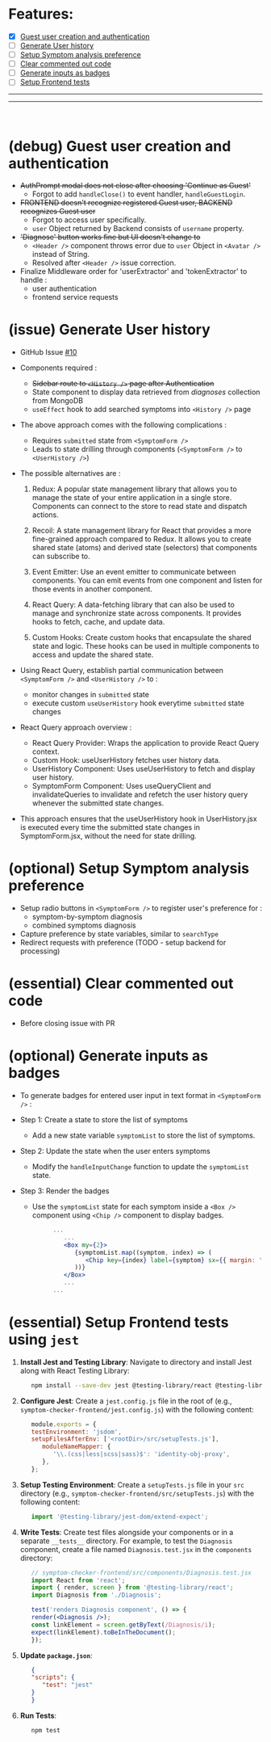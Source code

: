 # Features:
- [X] [Guest user creation and authentication](#debug-guest-user-creation-and-authentication)
- [ ] [Generate User history](#issue-generate-user-history)
- [ ] [Setup Symptom analysis preference](#optional-setup-symptom-analysis-preference)
- [ ] [Clear commented out code](#essential-clear-commented-out-code)
- [ ] [Generate inputs as badges](#optional-generate-inputs-as-badges)
- [ ] [Setup Frontend tests](#essential-setup-frontend-tests-using-jest)

<hr>
<hr>
<br>

# (debug) Guest user creation and authentication
 - ~~AuthPrompt modal does not close after choosing 'Continue as Guest'~~ 
   - Forgot to add `handleClose()` to event handler, `handleGuestLogin`.
 - ~~FRONTEND doesn't recognize registered Guest user, BACKEND recognizes Guest user~~
   - Forgot to access user specifically.
   - `user` Object returned by Backend consists of `username` property.
 - ~~'Diagnose' button works fine but UI doesn't change to <Diagnosis />~~
   - `<Header />` component throws error due to `user` Object in `<Avatar />` instead of String.
   - Resolved after `<Header />` issue correction.
 - Finalize Middleware order for 'userExtractor' and 'tokenExtractor' to handle : 
   - user authentication
   - frontend service requests


# (issue) Generate User history
- GitHub Issue [#10](https://github.com/prak112/Symptom-Checker-frontend/issues/10)
- Components required :
   - ~~Sidebar route to `<History />` page after Authentication~~
   - State component to display data retrieved from *diagnoses* collection from MongoDB
   - `useEffect` hook to add searched symptoms into `<History />` page

- The above approach comes with the following complications :
   - Requires `submitted` state from `<SymptomForm />`
   - Leads to state drilling through components (`<SymptomForm />` to `<UserHistory />`)

- The possible alternatives are :
   1. Redux: A popular state management library that allows you to manage the state of your entire application in a single store. Components can connect to the store to read state and dispatch actions.

   2. Recoil: A state management library for React that provides a more fine-grained approach compared to Redux. It allows you to create shared state (atoms) and derived state (selectors) that components can subscribe to.

   3. Event Emitter: Use an event emitter to communicate between components. You can emit events from one component and listen for those events in another component.

   4. React Query: A data-fetching library that can also be used to manage and synchronize state across components. It provides hooks to fetch, cache, and update data.

   5. Custom Hooks: Create custom hooks that encapsulate the shared state and logic. These hooks can be used in multiple components to access and update the shared state.


- Using React Query, establish partial communication between `<SymptomForm />` and `<UserHistory />` to :
   - monitor changes in `submitted` state
   - execute custom `useUserHistory` hook everytime `submitted` state changes

- React Query approach overview :
   - React Query Provider: Wraps the application to provide React Query context.
   - Custom Hook: useUserHistory fetches user history data.
   - UserHistory Component: Uses useUserHistory to fetch and display user history.
   - SymptomForm Component: Uses useQueryClient and invalidateQueries to invalidate and refetch the user history query whenever the submitted state changes.
- This approach ensures that the useUserHistory hook in UserHistory.jsx is executed every time the submitted state changes in SymptomForm.jsx, without the need for state drilling.


# (optional) Setup Symptom analysis preference
- Setup radio buttons in `<SymptomForm />` to register user's preference for :
   - symptom-by-symptom diagnosis
   - combined symptoms diagnosis
- Capture preference by state variables, similar to `searchType`
- Redirect requests with preference (TODO - setup backend for processing)


# (essential) Clear commented out code
- Before closing issue with PR

# (optional) Generate inputs as badges
- To generate badges for entered user input in text format in `<SymptomForm />` :

- Step 1: Create a state to store the list of symptoms
   - Add a new state variable `symptomList` to store the list of symptoms.

- Step 2: Update the state when the user enters symptoms
   - Modify the `handleInputChange` function to update the `symptomList` state.

- Step 3: Render the badges
   - Use the `symptomList` state for each symptom inside a `<Box />` component using `<Chip />` component to display badges.
   ```jsx
            ...   
               ...
               <Box my={2}>
                  {symptomList.map((symptom, index) => (
                     <Chip key={index} label={symptom} sx={{ margin: '2px' }} />
                  ))}
               </Box>
               ...
            ...
   ```


# (essential) Setup Frontend tests using `jest`

1. **Install Jest and Testing Library**:
   Navigate to directory and install Jest along with React Testing Library:

   ```sh
      npm install --save-dev jest @testing-library/react @testing-library/jest-dom
   ```

2. **Configure Jest**:
   Create a `jest.config.js` file in the root of (e.g., `symptom-checker-frontend/jest.config.js`) with the following content:

   ```js
      module.exports = {
      testEnvironment: 'jsdom',
      setupFilesAfterEnv: ['<rootDir>/src/setupTests.js'],
         moduleNameMapper: {
            '\\.(css|less|scss|sass)$': 'identity-obj-proxy',
         },
      };
   ```

3. **Setup Testing Environment**:
   Create a `setupTests.js` file in your `src` directory (e.g., `symptom-checker-frontend/src/setupTests.js`) with the following content:

   ```js
      import '@testing-library/jest-dom/extend-expect';
   ```

4. **Write Tests**:
   Create test files alongside your components or in a separate `__tests__` directory. For example, to test the `Diagnosis` component, create a file named `Diagnosis.test.jsx` in the `components` directory:

   ```jsx
      // symptom-checker-frontend/src/components/Diagnosis.test.jsx
      import React from 'react';
      import { render, screen } from '@testing-library/react';
      import Diagnosis from './Diagnosis';

      test('renders Diagnosis component', () => {
      render(<Diagnosis />);
      const linkElement = screen.getByText(/Diagnosis/i);
      expect(linkElement).toBeInTheDocument();
      });
   ```

5. **Update `package.json`**:
   ```json
      {
      "scripts": {
         "test": "jest"
      }
      }
   ```

6. **Run Tests**:
   ```sh
      npm test
   ```